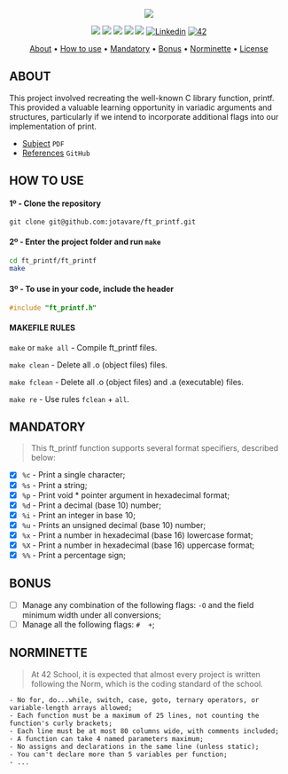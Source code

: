 <p align="center">
  <img src="https://github.com/mazen-tech/42-banner/blob/main/ft_printf1710290789.jpeg">
</p>

<p align="center">
	<img src="https://img.shields.io/badge/status-finished-success?color=%2312bab9&style=flat-square"/>
	<img src="https://img.shields.io/badge/evaluated-22%20%2F%2012%20%2F%202022-success?color=%2312bab9&style=flat-square"/>
	<img src="https://img.shields.io/badge/score-104%20%2F%20100-success?color=%2312bab9&style=flat-square"/>
	<img src="https://img.shields.io/github/languages/top/jotavare/ft_printf?color=%2312bab9&style=flat-square"/>
	<img src="https://img.shields.io/github/last-commit/jotavare/ft_printf?color=%2312bab9&style=flat-square"/>
	<a href='https://www.linkedin.com/in/joaoptoliveira' target="_blank"><img alt='Linkedin' src='https://img.shields.io/badge/LinkedIn-100000?style=flat-square&logo=Linkedin&logoColor=white&labelColor=0A66C2&color=0A66C2'/></a>
	<a href='https://profile.intra.42.fr/users/jotavare' target="_blank"><img alt='42' src='https://img.shields.io/badge/Porto-100000?style=flat-square&logo=42&logoColor=white&labelColor=000000&color=000000'/></a>
</p>

<p align="center">
	<a href="#about">About</a> •
	<a href="#how-to-use">How to use</a> •
	<a href="#mandatory">Mandatory</a> •
	<a href="#bonus">Bonus</a> •
	<a href="#norminette">Norminette</a> •
	<a href="#license">License</a>
</p>

## ABOUT
This project involved recreating the well-known C library function, printf. This provided a valuable learning opportunity in variadic arguments and structures, particularly if we intend to incorporate additional flags into our implementation of print.

- [Subject](https://github.com/jotavare/ft_printf/blob/master/subject/en_subject_ft_printf.pdf) `PDF`
- [References](https://github.com/jotavare/42-resources#01-ft_printf) `GitHub`

## HOW TO USE
#### 1º - Clone the repository
```git
git clone git@github.com:jotavare/ft_printf.git
```

#### 2º - Enter the project folder and run `make`
```bash
cd ft_printf/ft_printf
make
```

#### 3º - To use in your code, include the header
```c
#include "ft_printf.h"
```

#### MAKEFILE RULES

`make` or `make all` - Compile ft_printf files.

`make clean` - Delete all .o (object files) files.

`make fclean` - Delete all .o (object files) and .a (executable) files.

`make re` - Use rules `fclean` + `all`.

## MANDATORY
> This ft_printf function supports several format specifiers, described below:
- [x] `%c` - Print a single character;
- [x] `%s` - Print a string;
- [x] `%p` - Print void * pointer argument in hexadecimal format;
- [x] `%d` - Print a decimal (base 10) number;
- [x] `%i` - Print an integer in base 10;
- [x] `%u` - Prints an unsigned decimal (base 10) number;
- [x] `%x` - Print a number in hexadecimal (base 16) lowercase format;
- [x] `%X` - Print a number in hexadecimal (base 16) uppercase format;
- [x] `%%` - Print a percentage sign;

## BONUS
- [ ] Manage any combination of the following flags: `-O` and the field minimum width under all conversions;
- [ ] Manage all the following flags: `#` ` ` `+`;

## NORMINETTE
> At 42 School, it is expected that almost every project is written following the Norm, which is the coding standard of the school.

```
- No for, do...while, switch, case, goto, ternary operators, or variable-length arrays allowed;
- Each function must be a maximum of 25 lines, not counting the function's curly brackets;
- Each line must be at most 80 columns wide, with comments included;
- A function can take 4 named parameters maximum;
- No assigns and declarations in the same line (unless static);
- You can't declare more than 5 variables per function;
- ...
```
